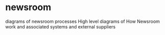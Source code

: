# newsroom
diagrams of newsroom processes
High level diagrams of How Newsroom work and associated systems and external suppliers 
